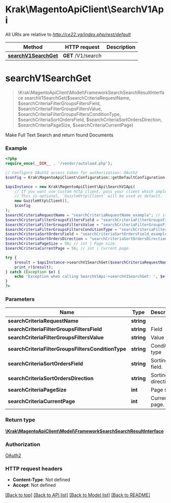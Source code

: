 # Krak\MagentoApiClient\SearchV1Api

All URIs are relative to *http://ce22.vg/index.php/rest/default*

Method | HTTP request | Description
------------- | ------------- | -------------
[**searchV1SearchGet**](SearchV1Api.md#searchV1SearchGet) | **GET** /V1/search | 


# **searchV1SearchGet**
> \Krak\MagentoApiClient\Model\FrameworkSearchSearchResultInterface searchV1SearchGet($searchCriteriaRequestName, $searchCriteriaFilterGroupsFiltersField, $searchCriteriaFilterGroupsFiltersValue, $searchCriteriaFilterGroupsFiltersConditionType, $searchCriteriaSortOrdersField, $searchCriteriaSortOrdersDirection, $searchCriteriaPageSize, $searchCriteriaCurrentPage)



Make Full Text Search and return found Documents

### Example
```php
<?php
require_once(__DIR__ . '/vendor/autoload.php');

// Configure OAuth2 access token for authorization: OAuth2
$config = Krak\MagentoApiClient\Configuration::getDefaultConfiguration()->setAccessToken('YOUR_ACCESS_TOKEN');

$apiInstance = new Krak\MagentoApiClient\Api\SearchV1Api(
    // If you want use custom http client, pass your client which implements `GuzzleHttp\ClientInterface`.
    // This is optional, `GuzzleHttp\Client` will be used as default.
    new GuzzleHttp\Client(),
    $config
);
$searchCriteriaRequestName = "searchCriteriaRequestName_example"; // string | 
$searchCriteriaFilterGroupsFiltersField = "searchCriteriaFilterGroupsFiltersField_example"; // string | Field
$searchCriteriaFilterGroupsFiltersValue = "searchCriteriaFilterGroupsFiltersValue_example"; // string | Value
$searchCriteriaFilterGroupsFiltersConditionType = "searchCriteriaFilterGroupsFiltersConditionType_example"; // string | Condition type
$searchCriteriaSortOrdersField = "searchCriteriaSortOrdersField_example"; // string | Sorting field.
$searchCriteriaSortOrdersDirection = "searchCriteriaSortOrdersDirection_example"; // string | Sorting direction.
$searchCriteriaPageSize = 56; // int | Page size.
$searchCriteriaCurrentPage = 56; // int | Current page.

try {
    $result = $apiInstance->searchV1SearchGet($searchCriteriaRequestName, $searchCriteriaFilterGroupsFiltersField, $searchCriteriaFilterGroupsFiltersValue, $searchCriteriaFilterGroupsFiltersConditionType, $searchCriteriaSortOrdersField, $searchCriteriaSortOrdersDirection, $searchCriteriaPageSize, $searchCriteriaCurrentPage);
    print_r($result);
} catch (Exception $e) {
    echo 'Exception when calling SearchV1Api->searchV1SearchGet: ', $e->getMessage(), PHP_EOL;
}
?>
```

### Parameters

Name | Type | Description  | Notes
------------- | ------------- | ------------- | -------------
 **searchCriteriaRequestName** | **string**|  | [optional]
 **searchCriteriaFilterGroupsFiltersField** | **string**| Field | [optional]
 **searchCriteriaFilterGroupsFiltersValue** | **string**| Value | [optional]
 **searchCriteriaFilterGroupsFiltersConditionType** | **string**| Condition type | [optional]
 **searchCriteriaSortOrdersField** | **string**| Sorting field. | [optional]
 **searchCriteriaSortOrdersDirection** | **string**| Sorting direction. | [optional]
 **searchCriteriaPageSize** | **int**| Page size. | [optional]
 **searchCriteriaCurrentPage** | **int**| Current page. | [optional]

### Return type

[**\Krak\MagentoApiClient\Model\FrameworkSearchSearchResultInterface**](../Model/FrameworkSearchSearchResultInterface.md)

### Authorization

[OAuth2](../../README.md#OAuth2)

### HTTP request headers

 - **Content-Type**: Not defined
 - **Accept**: Not defined

[[Back to top]](#) [[Back to API list]](../../README.md#documentation-for-api-endpoints) [[Back to Model list]](../../README.md#documentation-for-models) [[Back to README]](../../README.md)

